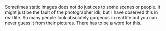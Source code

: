 Sometimes static images does not do justices to some scenes or people. It might just be the fault of the photographer idk, but I have observed this in real life. So many people look absolutely gorgeous in real life but you can never guess it from their pictures. There has to be a word for this.